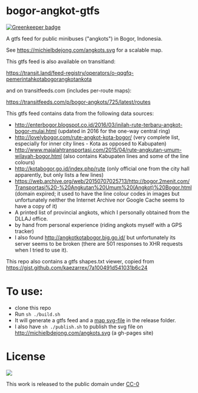 # bogor-angkot-gtfs

[![Greenkeeper badge](https://badges.greenkeeper.io/michielbdejong/bogor-angkot-gtfs.svg)](https://greenkeeper.io/)

A gtfs feed for public minibuses ("angkots") in Bogor, Indonesia.

See https://michielbdejong.com/angkots.svg for a scalable map.

This gtfs feed is also available on transitland:

https://transit.land/feed-registry/operators/o-qqgfq-pemerintahkotabogorangkotankota

and on transitfeeds.com (includes per-route maps):

https://transitfeeds.com/p/bogor-angkots/725/latest/routes

This gtfs feed contains data from the following data sources:
  * http://enterbogor.blogspot.co.id/2016/03/inilah-rute-terbaru-angkot-bogor-mulai.html (updated in 2016 for the one-way central ring)
  * http://lovelybogor.com/rute-angkot-kota-bogor/ (very complete list, especially for inner city lines - Kota as opposed to Kabupaten)
  * http://www.majalahtransportasi.com/2015/04/rute-angkutan-umum-wilayah-bogor.html (also contains Kabupaten lines and some of the line colours)
  * http://kotabogor.go.id/index.php/rute (only official one from the city hall apparently, but only lists a few lines)
  * https://web.archive.org/web/20150707025713/http://bogor.2menit.com/Transportasi%20-%20Angkutan%20Umum%20(Angkot)%20Bogor.html (domain expired; it used to have the line colour codes in images but unfortunately neither the Internet Archive nor Google Cache seems to have a copy of it)
  * A printed list of provincial angkots, which I personally obtained from the DLLAJ office.
  * by hand from personal experience (riding angkots myself with a GPS tracker)
  * I also found http://angkotkotabogor.big.go.id/ but unfortunately its server seems to be broken (there are 501 responses to XHR requests when I tried to use it).


This repo also contains a gtfs shapes.txt viewer, copied from https://gist.github.com/kaezarrex/7a100491d541031b6c24

# To use:

* clone this repo
* Run `sh ./build.sh`
* It will generate a gtfs feed and a [map svg-file](https://github.com/michielbdejong/bogor-angkot-gtfs/blob/master/release/map.svg) in the release folder.
* I also have `sh ./publish.sh` to publish the svg file on http://michielbdejong.com/angkots.svg (a gh-pages site)

# License
<img src="http://i.creativecommons.org/p/zero/1.0/88x31.png">

This work is released to the public domain under [CC-0](https://creativecommons.org/share-your-work/public-domain/cc0/)
